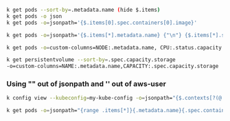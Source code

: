 ```sh
k get pods --sort-by=.metadata.name (hide $.items)
k get pods -o json
k get pods -o=jsonpath='{$.items[0].spec.containers[0].image}'
```

```sh
k get pods -o=jsonpath='{$.items[*].metadata.name} {"\n"} {$.items[*].status.capacity.cpu}'
```

```sh
k get pods -o=custom-columns=NODE:.metadata.name, CPU:.status.capacity.cpu
```

```sh
k get persistentvolume --sort-by=.spec.capacity.storage 
-o=custom-columns=NAME:.metadata.name,CAPACITY:.spec.capacity.storage
```
### Using "" out of jsonpath and '' out of aws-user
```sh
k config view --kubeconfig=my-kube-config -o=jsonpath="{$.contexts[?(@.context.user=='aws-user')].name}"
```

```sh
k get pods -o=jsonpath="{range .items[*]}{.metadata.name}{.spec.containers[*].resources}{'\n'}"
```
